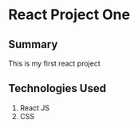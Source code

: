 # React Project One

## Summary

This is my first react project

## Technologies Used

1. React JS
2. CSS
